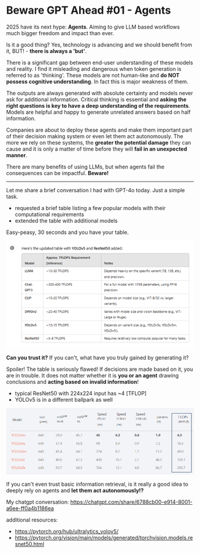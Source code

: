 #  Beware GPT Ahead #01 - Agents

2025 have its next hype: **Agents**.
Aiming to give LLM based workflows much bigger freedom and impact than ever.

Is it a good thing? Yes, technology is advancing and we should benefit from it, BUT! - **there is always a 'but'**.

There is a significant gap between end-user understanding of these models and reality.
I find it misleading and dangerous when token generation is referred to as 'thinking'.
These models are not human-like and **do NOT possess cognitive understanding**. In fact this is major weakness of them.

The outputs are always generated with absolute certainty and models never ask for additional information.
Critical thinking is essential and **asking the right questions is key to have a deep understanding of the requirements**.
Models are helpful and happy to generate unrelated answers based on half information.

Companies are about to deploy these agents and make them important part of their decision making system or even let them act autonomously.
The more we rely on these systems, the **greater the potential damage** they can cause and it is only a matter of time before they will **fail in an unexpected manner**.

There are many benefits of using LLMs, but when agents fail the consequences can be impactful. **Beware!**


----

Let me share a brief conversation I had with GPT-4o today. Just a simple task.
- requested a brief table listing a few popular models with their computational requirements
- extended the table with additional models

Easy-peasy, 30 seconds and you have your table.

![](table.png)

**Can you trust it?** If you can't, what have you truly gained by generating it?

Spoiler! The table is seriously flawed!
If decisions are made based on it, you are in trouble.
It does not matter whether it is **you or an agent** drawing conclusions and **acting based on invalid information**!

- typical ResNet50 with 224x224 input has ~4 [TFLOP]
- YOLOv5 is in a different ballpark as well

![](yolov5.png)

If you can't even trust basic information retrieval, is it really a good idea to deeply rely on agents and **let them act autonomously!?**

My chatgpt conversation: https://chatgpt.com/share/6788cb00-e914-8001-a6ee-ff0a4b1186ea

additional resources:
- https://pytorch.org/hub/ultralytics_yolov5/
- https://pytorch.org/vision/main/models/generated/torchvision.models.resnet50.html
